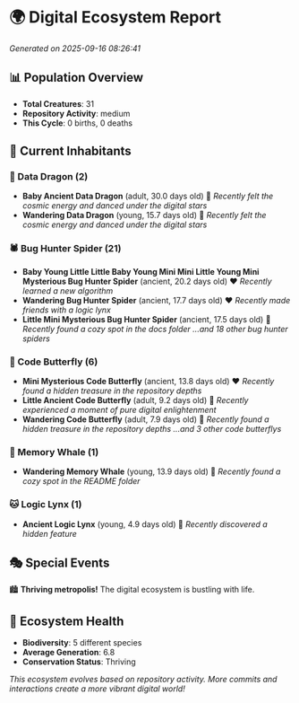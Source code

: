 # 🌍 Digital Ecosystem Report
*Generated on 2025-09-16 08:26:41*

## 📊 Population Overview
- **Total Creatures**: 31
- **Repository Activity**: medium
- **This Cycle**: 0 births, 0 deaths

## 👥 Current Inhabitants

### 🐉 Data Dragon (2)
- **Baby Ancient Data Dragon** (adult, 30.0 days old) 💛
  *Recently felt the cosmic energy and danced under the digital stars*
- **Wandering Data Dragon** (young, 15.7 days old) 💚
  *Recently felt the cosmic energy and danced under the digital stars*

### 🕷️ Bug Hunter Spider (21)
- **Baby Young Little Little Baby Young Mini Mini Little Young Mini Mysterious Bug Hunter Spider** (ancient, 20.2 days old) ❤️
  *Recently learned a new algorithm*
- **Wandering Bug Hunter Spider** (ancient, 17.7 days old) ❤️
  *Recently made friends with a logic lynx*
- **Little Mini Mysterious Bug Hunter Spider** (ancient, 17.5 days old) 💛
  *Recently found a cozy spot in the docs folder*
  *...and 18 other bug hunter spiders*

### 🦋 Code Butterfly (6)
- **Mini Mysterious Code Butterfly** (ancient, 13.8 days old) ❤️
  *Recently found a hidden treasure in the repository depths*
- **Little Ancient Code Butterfly** (adult, 9.2 days old) 💛
  *Recently experienced a moment of pure digital enlightenment*
- **Wandering Code Butterfly** (adult, 7.9 days old) 💚
  *Recently found a hidden treasure in the repository depths*
  *...and 3 other code butterflys*

### 🐋 Memory Whale (1)
- **Wandering Memory Whale** (young, 13.9 days old) 💚
  *Recently found a cozy spot in the README folder*

### 🐱 Logic Lynx (1)
- **Ancient Logic Lynx** (young, 4.9 days old) 💚
  *Recently discovered a hidden feature*

## 🎭 Special Events

🏙️ **Thriving metropolis!** The digital ecosystem is bustling with life.

## 🔬 Ecosystem Health
- **Biodiversity**: 5 different species
- **Average Generation**: 6.8
- **Conservation Status**: Thriving

*This ecosystem evolves based on repository activity. More commits and interactions create a more vibrant digital world!*